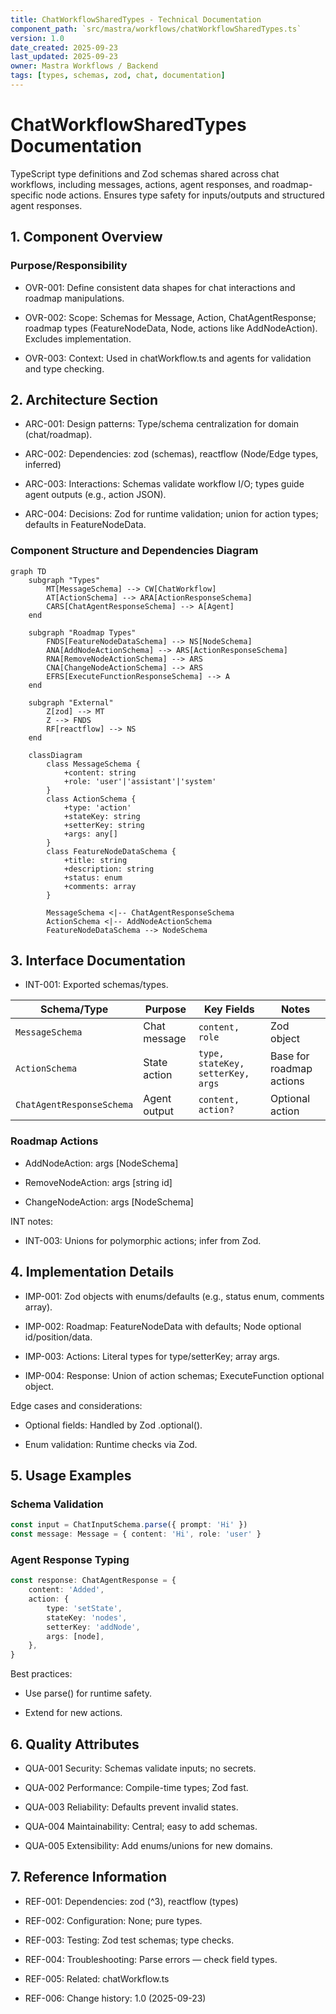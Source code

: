 ```yaml
---
title: ChatWorkflowSharedTypes - Technical Documentation
component_path: `src/mastra/workflows/chatWorkflowSharedTypes.ts`
version: 1.0
date_created: 2025-09-23
last_updated: 2025-09-23
owner: Mastra Workflows / Backend
tags: [types, schemas, zod, chat, documentation]
---
```


# ChatWorkflowSharedTypes Documentation

TypeScript type definitions and Zod schemas shared across chat workflows, including messages, actions, agent responses, and roadmap-specific node actions. Ensures type safety for inputs/outputs and structured agent responses.

## 1. Component Overview

### Purpose/Responsibility

- OVR-001: Define consistent data shapes for chat interactions and roadmap manipulations.

- OVR-002: Scope: Schemas for Message, Action, ChatAgentResponse; roadmap types (FeatureNodeData, Node, actions like AddNodeAction). Excludes implementation.

- OVR-003: Context: Used in chatWorkflow.ts and agents for validation and type checking.

## 2. Architecture Section

- ARC-001: Design patterns: Type/schema centralization for domain (chat/roadmap).

- ARC-002: Dependencies: zod (schemas), reactflow (Node/Edge types, inferred)

- ARC-003: Interactions: Schemas validate workflow I/O; types guide agent outputs (e.g., action JSON).

- ARC-004: Decisions: Zod for runtime validation; union for action types; defaults in FeatureNodeData.

### Component Structure and Dependencies Diagram

```mermaid
graph TD
    subgraph "Types"
        MT[MessageSchema] --> CW[ChatWorkflow]
        AT[ActionSchema] --> ARA[ActionResponseSchema]
        CARS[ChatAgentResponseSchema] --> A[Agent]
    end

    subgraph "Roadmap Types"
        FNDS[FeatureNodeDataSchema] --> NS[NodeSchema]
        ANA[AddNodeActionSchema] --> ARS[ActionResponseSchema]
        RNA[RemoveNodeActionSchema] --> ARS
        CNA[ChangeNodeActionSchema] --> ARS
        EFRS[ExecuteFunctionResponseSchema] --> A
    end

    subgraph "External"
        Z[zod] --> MT
        Z --> FNDS
        RF[reactflow] --> NS
    end

    classDiagram
        class MessageSchema {
            +content: string
            +role: 'user'|'assistant'|'system'
        }
        class ActionSchema {
            +type: 'action'
            +stateKey: string
            +setterKey: string
            +args: any[]
        }
        class FeatureNodeDataSchema {
            +title: string
            +description: string
            +status: enum
            +comments: array
        }

        MessageSchema <|-- ChatAgentResponseSchema
        ActionSchema <|-- AddNodeActionSchema
        FeatureNodeDataSchema --> NodeSchema
```

## 3. Interface Documentation

- INT-001: Exported schemas/types.

| Schema/Type               | Purpose      | Key Fields                        | Notes                    |
| ------------------------- | ------------ | --------------------------------- | ------------------------ |
| `MessageSchema`           | Chat message | `content, role`                   | Zod object               |
| `ActionSchema`            | State action | `type, stateKey, setterKey, args` | Base for roadmap actions |
| `ChatAgentResponseSchema` | Agent output | `content, action?`                | Optional action          |

### Roadmap Actions

- AddNodeAction: args [NodeSchema]

- RemoveNodeAction: args [string id]

- ChangeNodeAction: args [NodeSchema]

INT notes:

- INT-003: Unions for polymorphic actions; infer from Zod.

## 4. Implementation Details

- IMP-001: Zod objects with enums/defaults (e.g., status enum, comments array).

- IMP-002: Roadmap: FeatureNodeData with defaults; Node optional id/position/data.

- IMP-003: Actions: Literal types for type/setterKey; array args.

- IMP-004: Response: Union of action schemas; ExecuteFunction optional object.

Edge cases and considerations:

- Optional fields: Handled by Zod .optional().

- Enum validation: Runtime checks via Zod.

## 5. Usage Examples

### Schema Validation

```ts
const input = ChatInputSchema.parse({ prompt: 'Hi' })
const message: Message = { content: 'Hi', role: 'user' }
```

### Agent Response Typing

```ts
const response: ChatAgentResponse = {
    content: 'Added',
    action: {
        type: 'setState',
        stateKey: 'nodes',
        setterKey: 'addNode',
        args: [node],
    },
}
```

Best practices:

- Use parse() for runtime safety.

- Extend for new actions.

## 6. Quality Attributes

- QUA-001 Security: Schemas validate inputs; no secrets.

- QUA-002 Performance: Compile-time types; Zod fast.

- QUA-003 Reliability: Defaults prevent invalid states.

- QUA-004 Maintainability: Central; easy to add schemas.

- QUA-005 Extensibility: Add enums/unions for new domains.

## 7. Reference Information

- REF-001: Dependencies: zod (^3), reactflow (types)

- REF-002: Configuration: None; pure types.

- REF-003: Testing: Zod test schemas; type checks.

- REF-004: Troubleshooting: Parse errors — check field types.

- REF-005: Related: chatWorkflow.ts

- REF-006: Change history: 1.0 (2025-09-23)
